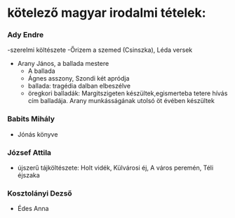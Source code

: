 
# kötelező magyar irodalmi tételek:

### Ady Endre
  -szerelmi költészete
  -Őrizem a szemed (Csinszka), Léda versek
- Arany János, a ballada mestere 
  - A ballada 
  - Ágnes asszony, Szondi két apródja
  - ballada: tragédia dalban elbeszélve
  - öregkori balladák: Margitszigeten készültek,egismerteba tetere hívás cím balladája. Arany munkásságának utolsó öt évében készültek
  
  
### Babits Mihály   
- Jónás könyve

### József Attila
- újszerű tájköltészete: Holt vidék, Külvárosi éj, A város peremén, Téli éjszaka

### Kosztolányi Dezső
- Édes Anna

